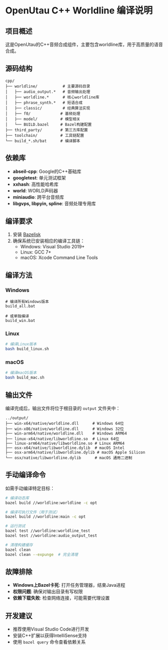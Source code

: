 # OpenUtau C++ Worldline 编译说明

## 项目概述

这是OpenUtau的C++音频合成组件，主要包含worldline库，用于高质量的语音合成。

## 源码结构

```
cpp/
├── worldline/           # 主要源码目录
│   ├── audio_output.*   # 音频输出处理
│   ├── worldline.*      # 核心worldline库
│   ├── phrase_synth.*   # 短语合成
│   ├── classic/         # 经典算法实现
│   ├── f0/             # 基频处理
│   ├── model/          # 模型相关
│   └── BUILD.bazel     # Bazel构建配置
├── third_party/        # 第三方库配置
├── toolchain/          # 工具链配置
└── build_*.sh/bat      # 编译脚本
```

## 依赖库

- **abseil-cpp**: Google的C++基础库
- **googletest**: 单元测试框架
- **xxhash**: 高性能哈希库
- **world**: WORLD声码器
- **miniaudio**: 跨平台音频库
- **libgvps, libpyin, spline**: 音频处理专用库

## 编译要求

1. 安装 [Bazelisk](https://github.com/bazelbuild/bazelisk)
2. 确保系统已安装相应的编译工具链：
   - Windows: Visual Studio 2019+
   - Linux: GCC 7+
   - macOS: Xcode Command Line Tools

## 编译方法

### Windows
```batch
# 编译所有Windows版本
build_all.bat

# 或单独编译
build_win.bat
```

### Linux
```bash
# 编译Linux版本
bash build_linux.sh
```

### macOS
```bash
# 编译macOS版本
bash build_mac.sh
```

## 输出文件

编译完成后，输出文件将位于根目录的 `output` 文件夹中：

```
../output/
├── win-x64/native/worldline.dll      # Windows 64位
├── win-x86/native/worldline.dll      # Windows 32位
├── win-arm64/native/worldline.dll    # Windows ARM64
├── linux-x64/native/libworldline.so  # Linux 64位
├── linux-arm64/native/libworldline.so # Linux ARM64
├── osx-x64/native/libworldline.dylib  # macOS Intel
├── osx-arm64/native/libworldline.dylib # macOS Apple Silicon
└── osx/native/libworldline.dylib      # macOS 通用二进制
```

## 手动编译命令

如需手动编译特定目标：

```bash
# 编译动态库
bazel build //worldline:worldline -c opt

# 编译可执行文件（用于测试）
bazel build //worldline:main -c opt

# 运行测试
bazel test //worldline:worldline_test
bazel test //worldline:audio_output_test

# 清理构建缓存
bazel clean
bazel clean --expunge  # 完全清理
```

## 故障排除

- **Windows上Bazel卡死**: 打开任务管理器，结束Java进程
- **权限问题**: 确保对输出目录有写权限
- **依赖下载失败**: 检查网络连接，可能需要代理设置

## 开发建议

- 推荐使用Visual Studio Code进行开发
- 安装C++扩展以获得IntelliSense支持
- 使用 `bazel query` 命令查看依赖关系 